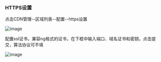 ### HTTPS设置

点击CDN管理--区域列表--配置--https设置

![image](https://user-images.githubusercontent.com/90588289/135242583-4a99ed36-7127-41fc-a9e0-e60b8d3a581b.png)

配置ssl证书，兼容ng格式的证书，在下框中输入端口、域名证书和密钥，点击提交，算法协议可不填

![image](https://user-images.githubusercontent.com/90588289/133735327-11cd8e5f-d801-4c3c-997b-2df509a90688.png)
